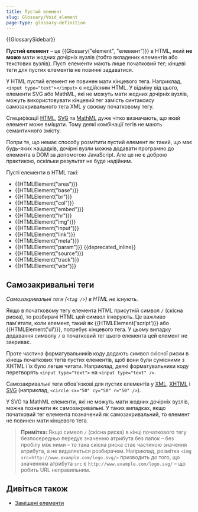 ```yaml
---
title: Пустий елемент
slug: Glossary/Void_element
page-type: glossary-definition
---
```


{{GlossarySidebar}}

**Пустий елемент** – це {{Glossary("element", "елемент")}} в HTML, який **не може** мати жодних дочірніх вузлів (тобто вкладених елементів або текстових вузлів). Пусті елементи мають лише початковий тег; кінцеві теги для пустих елементів не повинні задаватися.

У HTML пустий елемент не повинен мати кінцевого тега. Наприклад, `<input type="text"></input>` є недійсним HTML. У відміну від цього, елементи SVG або MathML, які не можуть мати жодних дочірніх вузлів, можуть використовувати кінцевий тег замість синтаксису самозакривального тега XML у своєму початковому тегу.

Специфікації [HTML](https://html.spec.whatwg.org/multipage/), [SVG](https://www.w3.org/TR/SVG2/) та [MathML](https://www.w3.org/TR/MathML3/) дуже чітко визначають, що який елемент може вміщати. Тому деякі комбінації тегів не мають семантичного змісту.

Попри те, що немає способу розмітити пустий елемент як такий, що має будь-яких нащадків, дочірні вузли можна додавати програмно до елемента в DOM за допомогою JavaScript. Але це не є доброю практикою, оскільки результат не буде надійним.

Пусті елементи в HTML такі:

- {{HTMLElement("area")}}
- {{HTMLElement("base")}}
- {{HTMLElement("br")}}
- {{HTMLElement("col")}}
- {{HTMLElement("embed")}}
- {{HTMLElement("hr")}}
- {{HTMLElement("img")}}
- {{HTMLElement("input")}}
- {{HTMLElement("link")}}
- {{HTMLElement("meta")}}
- {{HTMLElement("param")}} {{deprecated_inline}}
- {{HTMLElement("source")}}
- {{HTMLElement("track")}}
- {{HTMLElement("wbr")}}

## Самозакривальні теги

_Самозакривальні теги (`<tag />`) в HTML не існують._

Якщо в початковому тегу елемента HTML присутній символ `/` (скісна риска), то розбирачі HTML цей символ ігнорують. Це важливо пам'ятати, коли елемент, такий як {{HTMLElement('script')}} або {{HTMLElement('ul')}}, потребує кінцевого тега. У цьому випадку додавання символу `/` в початковий тег цього елемента цей елемент не закриває.

Проте частина форматувальників коду додають символ скісної риски в кінець початкових тегів пустих елементів, щоб вони були сумісними з XHTML і їх було легше читати. Наприклад, деякі форматувальники коду перетворять `<input type="text">` на `<input type="text" />`.

Самозакривальні теги обов'язкові для пустих елементів у [XML](/uk/docs/Glossary/XML), [XHTML](/uk/docs/Glossary/XHTML) і [SVG](/uk/docs/Glossary/SVG) (наприклад, `<circle cx="50" cy="50" r="50" />`).

У SVG та MathML елементи, які не можуть мати жодних дочірніх вузлів, можна позначити як самозакривальні. У таких випадках, якщо початковий тег елемента позначений як самозакривальний, то елемент не повинен мати кінцевого тега.

> **Примітка:** Якщо символ `/` (скісна риска) в кінці початкового тегу безпосередньо передує значенню атрибута без лапок – без пробілу між ними – то така скісна риска стає частиною значення атрибута, а не видаляється розбирачем. Наприклад, розмітка `<img src=http://www.example.com/logo.svg/>` призводить до того, що значенням атрибута `src` є `http://www.example.com/logo.svg/` – що робить URL неправильним.

## Дивіться також

- [Заміщені елементи](/uk/docs/Web/CSS/Replaced_element)
